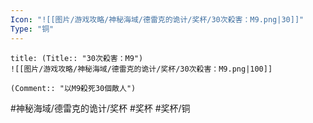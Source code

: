 ```yaml
---
Icon: "![[图片/游戏攻略/神秘海域/德雷克的诡计/奖杯/30次殺害：M9.png|30]]"
Type: "铜"
---
```

```ad-common-bronze-trophy
title: (Title:: "30次殺害：M9")
![[图片/游戏攻略/神秘海域/德雷克的诡计/奖杯/30次殺害：M9.png|100]]

(Comment:: "以M9殺死30個敵人")
```

#神秘海域/德雷克的诡计/奖杯 #奖杯 #奖杯/铜
